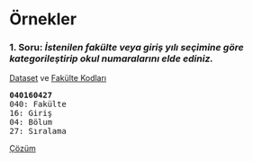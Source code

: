 # Örnekler

### 1. Soru: <i>İstenilen fakülte veya giriş yılı seçimine göre kategorileştirip okul numaralarını elde ediniz.</i>

[Dataset](school-numbers.txt) ve [Fakülte Kodları](faculty-codes.txt)
<pre>
<b>040160427</b>
040: Fakülte
16: Giriş
04: Bölum
27: Sıralama
</pre>

[Çözüm](app.py)